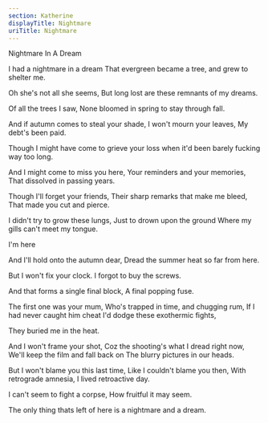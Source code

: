 ```yaml
---
section: Katherine
displayTitle: Nightmare
uriTitle: Nightmare
---
```


Nightmare In A Dream

I had a nightmare in a dream
That evergreen became a tree,
and grew to shelter me.

Oh she's not all she seems,
But long lost are these
remnants of my dreams.

Of all the trees I saw,
None bloomed in spring to
stay through fall.

And if autumn comes to steal your shade,
I won't mourn your leaves,
My debt's been paid.

Though I might have come to
grieve your loss when it'd been barely
fucking way too long.

And I might come to miss you here,
Your reminders and your memories,
That dissolved in passing years.

Though I'll forget your friends,
Their sharp remarks that make me bleed,
That made you cut and pierce.

I didn't try to grow these lungs,
Just to drown upon the ground
Where my gills can't meet my tongue.

I'm here

And I'll hold onto the autumn dear,
Dread the summer heat so far from here.

But I won't fix your clock.
I forgot to buy the screws.

And that forms a single final block,
A final popping fuse.

The first one was your mum,
Who's trapped in time, and chugging rum,
If I had never caught him cheat
I'd dodge these exothermic fights,

They buried me in the heat.

And I won't frame your shot,
Coz the shooting's what I dread right now,
We'll keep the film and fall back on
The blurry pictures in our heads.

But I won't blame you this last time,
Like I couldn't blame you then,
With retrograde amnesia,
I lived retroactive day.

I can't seem to fight a corpse,
How fruitful it may seem.

The only thing thats left of here is a
nightmare and a dream.

